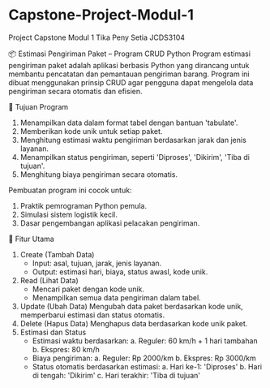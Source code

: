 # Capstone-Project-Modul-1
Project Capstone Modul 1 Tika Peny Setia JCDS3104

📦 Estimasi Pengiriman Paket – Program CRUD Python
Program estimasi pengiriman paket adalah aplikasi berbasis Python yang dirancang untuk membantu pencatatan dan pemantauan pengiriman barang.
Program ini dibuat menggunakan prinsip CRUD agar pengguna dapat mengelola data pengiriman secara otomatis dan efisien.

🎯 Tujuan Program
1. Menampilkan data dalam format tabel dengan bantuan 'tabulate'.
2. Memberikan kode unik untuk setiap paket.
3. Menghitung estimasi waktu pengiriman berdasarkan jarak dan jenis
   layanan.
4. Menampilkan status pengiriman, seperti 'Diproses', 'Dikirim', 'Tiba di tujuan'.
5. Menghitung biaya pengiriman secara otomatis.

Pembuatan program ini cocok untuk:
1. Praktik pemrograman Python pemula.
2. Simulasi sistem logistik kecil.
3. Dasar pengembangan aplikasi pelacakan pengiriman.

 🔧 Fitur Utama
 1. Create (Tambah Data)
    - Input: asal, tujuan, jarak, jenis layanan.
    - Output: estimasi hari, biaya, status awasl, kode unik.
 2. Read (Lihat Data)
    - Mencari paket dengan kode unik.
    - Menampilkan semua data pengiriman dalam tabel.
 3. Update (Ubah Data)
    Mengubah data paket berdasarkan kode unik, memperbarui estimasi dan
    status otomatis.
 4. Delete (Hapus Data)
    Menghapus data berdasarkan kode unik paket.
 5. Estimasi dan Status
    - Estimasi waktu berdasarkan:
      a. Reguler: 60 km/h + 1 hari tambahan
      b. Ekspres: 80 km/h
    - Biaya pengiriman:
      a. Reguler: Rp 2000/km
      b. Ekspres: Rp 3000/km
    - Status otomatis berdasarkan estimasi:
      a. Hari ke-1: 'Diproses'
      b. Hari di tengah: 'Dikirim'
      c. Hari terakhir: 'Tiba di tujuan'
